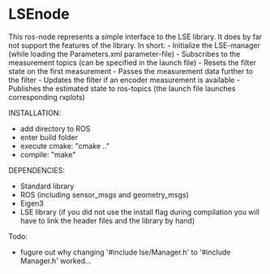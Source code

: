 LSEnode
=======

This ros-node represents a simple interface to the LSE library. It does by far not support the features of the library.
In short:
	- Initialize the LSE-manager (while loading the Parameters.xml parameter-file)
	- Subscribes to the measurement topics (can be specified in the launch file)
	- Resets the filter state on the first measurement
	- Passes the measurement data further to the filter
	- Updates the filter if an encoder measurement is available
	- Publishes the estimated state to ros-topics (the launch file launches corresponding rxplots)

INSTALLATION:
- add directory to ROS
- enter build folder
- execute cmake: "cmake .."
- compile: "make"

DEPENDENCIES:
- Standard library
- ROS (including sensor_msgs and geometry_msgs)
- Eigen3
- LSE library (if you did not use the install flag during compilation you will have to link the header files and the library by hand)

Todo:
- fugure out why changing '#include lse/Manager.h' to '#include Manager.h' worked...  